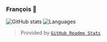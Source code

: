 ### François 👋

![GitHub stats](https://github-readme-stats.vercel.app/api/?username=parmentf&show_icons=true) ![Languages](https://github-readme-stats.quantumlytangled.vercel.app/api/top-langs/?username=parmentf&layout=compact&show_icons=true&hide=Dhall)


> Provided by [`GitHub Readme Stats`](https://github.com/anuraghazra/github-readme-stats)

<!--
**parmentf/parmentf** is a ✨ _special_ ✨ repository because its `README.md` (this file) appears on your GitHub profile.

Here are some ideas to get you started:

- 🔭 I’m currently working on ...
- 🌱 I’m currently learning ...
- 👯 I’m looking to collaborate on ...
- 🤔 I’m looking for help with ...
- 💬 Ask me about ...
- 📫 How to reach me: ...
- 😄 Pronouns: ...
- ⚡ Fun fact: ...
-->
